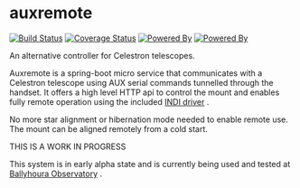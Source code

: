 # auxremote

[![Build Status](https://travis-ci.org/dokeeffe/auxremote.svg?branch=master)](https://travis-ci.org/dokeeffe/auxremote) 
[![Coverage Status](https://codecov.io/github/dokeeffe/auxremote/coverage.svg?precision=1)](https://codecov.io/gh/dokeeffe/auxremote)
[![Powered By](https://img.shields.io/badge/powered%20by-springframework-green.svg)](http://projects.spring.io/spring-boot/)
[![Powered By](https://img.shields.io/badge/powered%20by-INDI-green.svg)](http://indilib.org/)

An alternative controller for Celestron telescopes. 

Auxremote is a spring-boot micro service that communicates with a Celestron telescope using AUX serial commands tunnelled through the handset.
It offers a high level HTTP api to control the mount and enables fully remote operation using the included [ INDI driver](https://github.com/dokeeffe/auxremote/tree/master/ext/indi-driver) .

No more star alignment or hibernation mode needed to enable remote use. The mount can be aligned remotely from a cold start.

THIS IS A WORK IN PROGRESS

This system is in early alpha state and is currently being used and tested at [Ballyhoura Observatory](https://twitter.com/ballyhourastars) .


